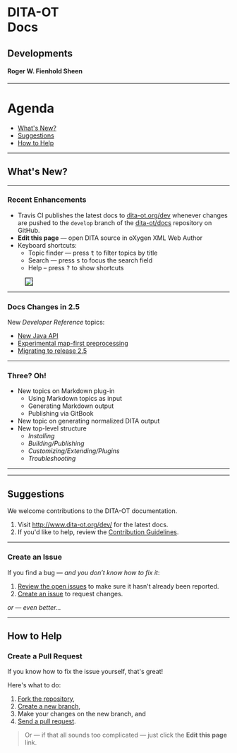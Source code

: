 # DITA-OT<br/>Docs 

## Developments

#### Roger W. Fienhold Sheen

---  

<i class="fa fa-sitemap fa-5x pull-right muted"></i>

# Agenda

<!-- 
This talk provides an overview of DITA-OT documentation usage metrics and highlights recent changes to the docs and ideas for future improvements. We’ll close with room for suggestions from the community and a call for contributions with information on the browser-based workflow for suggesting changes.
-->

<!-- MarkdownTOC autolink="true" bracket="round" depth="1" -->

- [What's New?](#whats-new)
- [Suggestions](#suggestions)
- [How to Help](#how-to-help)

<!-- /MarkdownTOC -->

---  

## What's New?

___  

### Recent Enhancements

<!-- Create Vizzlo fishbone timeline of OT releases -->
<!-- https://vizzlo.com/create/fishbone-timeline-chart -->

* Travis CI publishes the latest docs to [dita-ot.org/dev][1] whenever changes are pushed to the `develop` branch of the [dita-ot/docs][2] repository on GitHub.
* **Edit this page** — open DITA source in oXygen XML Web Author
* Keyboard shortcuts:
    * Topic finder — press <kbd>t</kbd> to filter topics by title
    * Search — press <kbd>s</kbd> to focus the search field
    * Help – press <kbd>?</kbd> to show shortcuts

<figure><img src="images/dita-ot-website-keyboard-shortcuts.png" border="1" /></figure>

[1]: http://www.dita-ot.org/dev/
[2]: https://github.com/dita-ot/docs/ 

___  

<i class="fa fa-book fa-5x pull-right muted"></i>

### Docs Changes in 2.5

New _Developer Reference_ topics:

* [New Java API](http://www.dita-ot.org/dev/dev_ref/java-api.html)
* [Experimental map-first preprocessing](http://www.dita-ot.org/dev/dev_ref/map-first-preprocessing.html)
* [Migrating to release 2.5](http://www.dita-ot.org/dev/dev_ref/migrating-to-2.5.html)

___  

<i class="fa fa-book fa-5x pull-right muted"></i>

### Three? Oh!

* New topics on Markdown plug-in      <!-- .element: class="fragment" -->
    - Using Markdown topics as input  <!-- .element: class="fragment" -->
    - Generating Markdown output      <!-- .element: class="fragment" -->
    - Publishing via GitBook          <!-- .element: class="fragment" -->
* New topic on generating normalized DITA output <!-- .element: class="fragment" -->
* New top-level structure             <!-- .element: class="fragment" -->
    * _Installing_                    <!-- .element: class="fragment" -->
    * _Building/Publishing_           <!-- .element: class="fragment" -->
    * _Customizing/Extending/Plugins_ <!-- .element: class="fragment" -->
    * _Troubleshooting_               <!-- .element: class="fragment" -->

---  

<i class="fa fa-check fa-5x pull-right muted"></i>


---  

<i class="fa fa-comments fa-5x pull-right muted"></i>

## Suggestions

We welcome contributions to the DITA-OT documentation.  

1. Visit <http://www.dita-ot.org/dev/> for the latest docs.
2. If you'd like to help, review the [Contribution Guidelines][16].

[16]: https://github.com/dita-ot/docs/blob/develop/CONTRIBUTING.md
___  

### Create an Issue

If you find a bug — _and you don’t know how to fix it_:

1. [Review the open issues][18] to make sure it hasn't already been reported.
2. [Create an issue][17] to request changes.

_or — even better…_

[18]: https://github.com/dita-ot/docs/issues
[17]: https://github.com/dita-ot/docs/issues/new

---  

<i class="fa fa-code fa-5x pull-right muted"></i>

## How to Help

### Create a Pull Request

If you know how to fix the issue yourself, that's great!  

Here's what to do:

1. [Fork the repository][19],
2. [Create a new branch][20], 
3. Make your changes on the new branch, and 
4. [Send a pull request][21].

> Or — if that all sounds too complicated — just click the **Edit this page** link.

[3]: http://www.dita-ot.org/dev/user-guide/build-using-dita-properties-file.html
[4]: http://www.dita-ot.org/dev/user-guide/build-migrating-ant-to-dita.html
[5]: http://www.dita-ot.org/dev/dev_ref/pdf-customization.html
[6]: http://www.dita-ot.org/dev/dev_ref/pdf-transformation-history.html
[7]: http://www.dita-ot.org/dev/dev_ref/pdf-customization-approaches.html
[8]: http://www.dita-ot.org/dev/dev_ref/pdf-customization-plugin-types.html
[9]: http://www.dita-ot.org/dev/dev_ref/pdf-plugin-structure.html
[10]: http://www.dita-ot.org/dev/dev_ref/pdf-customization-best-practices.html
[11]: http://www.dita-ot.org/dev/dev_ref/pdf-customization-resources.html
[12]: http://www.dita-ot.org/dev/dev_ref/migration.html
[13]: http://www.dita-ot.org/dev/extension-points/extension-points-by-plugin.html
[14]: http://www.dita-ot.org/dev/user-guide/DITA-features-in-docs.html
[15]: dev_ref/migrating-to-2.4.html
[19]: https://help.github.com/articles/fork-a-repo/
[20]: https://help.github.com/articles/creating-and-deleting-branches-within-your-repository/
[21]: https://help.github.com/articles/using-pull-requests/
